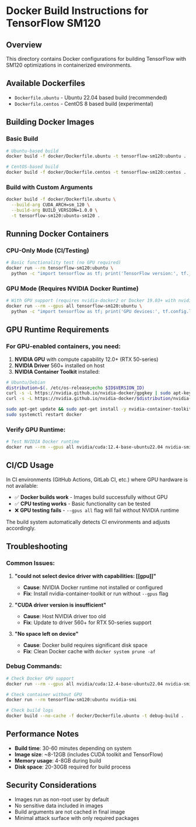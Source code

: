 # Docker Build Instructions for TensorFlow SM120

## Overview

This directory contains Docker configurations for building TensorFlow with SM120 optimizations in containerized environments.

## Available Dockerfiles

- `Dockerfile.ubuntu` - Ubuntu 22.04 based build (recommended)
- `Dockerfile.centos` - CentOS 8 based build (experimental)

## Building Docker Images

### Basic Build
```bash
# Ubuntu-based build
docker build -f docker/Dockerfile.ubuntu -t tensorflow-sm120:ubuntu .

# CentOS-based build  
docker build -f docker/Dockerfile.centos -t tensorflow-sm120:centos .
```

### Build with Custom Arguments
```bash
docker build -f docker/Dockerfile.ubuntu \
  --build-arg CUDA_ARCH=sm_120 \
  --build-arg BUILD_VERSION=1.0.0 \
  -t tensorflow-sm120:ubuntu-sm120 .
```

## Running Docker Containers

### CPU-Only Mode (CI/Testing)
```bash
# Basic functionality test (no GPU required)
docker run --rm tensorflow-sm120:ubuntu \
  python -c "import tensorflow as tf; print('TensorFlow version:', tf.__version__)"
```

### GPU Mode (Requires NVIDIA Docker Runtime)
```bash
# With GPU support (requires nvidia-docker2 or Docker 19.03+ with nvidia-container-toolkit)
docker run --rm --gpus all tensorflow-sm120:ubuntu \
  python -c "import tensorflow as tf; print('GPU devices:', tf.config.list_physical_devices('GPU'))"
```

## GPU Runtime Requirements

### For GPU-enabled containers, you need:

1. **NVIDIA GPU** with compute capability 12.0+ (RTX 50-series)
2. **NVIDIA Driver** 560+ installed on host
3. **NVIDIA Container Toolkit** installed:

```bash
# Ubuntu/Debian
distribution=$(. /etc/os-release;echo $ID$VERSION_ID)
curl -s -L https://nvidia.github.io/nvidia-docker/gpgkey | sudo apt-key add -
curl -s -L https://nvidia.github.io/nvidia-docker/$distribution/nvidia-docker.list | sudo tee /etc/apt/sources.list.d/nvidia-docker.list

sudo apt-get update && sudo apt-get install -y nvidia-container-toolkit
sudo systemctl restart docker
```

### Verify GPU Runtime:
```bash
# Test NVIDIA Docker runtime
docker run --rm --gpus all nvidia/cuda:12.4-base-ubuntu22.04 nvidia-smi
```

## CI/CD Usage

In CI environments (GitHub Actions, GitLab CI, etc.) where GPU hardware is not available:

- ✅ **Docker builds work** - Images build successfully without GPU
- ✅ **CPU testing works** - Basic functionality can be tested
- ❌ **GPU testing fails** - `--gpus all` flag will fail without NVIDIA runtime

The build system automatically detects CI environments and adjusts accordingly.

## Troubleshooting

### Common Issues:

1. **"could not select device driver with capabilities: [[gpu]]"**
   - **Cause**: NVIDIA Docker runtime not installed or configured
   - **Fix**: Install nvidia-container-toolkit or run without `--gpus` flag

2. **"CUDA driver version is insufficient"**
   - **Cause**: Host NVIDIA driver too old
   - **Fix**: Update to driver 560+ for RTX 50-series support

3. **"No space left on device"**
   - **Cause**: Docker build requires significant disk space
   - **Fix**: Clean Docker cache with `docker system prune -af`

### Debug Commands:
```bash
# Check Docker GPU support
docker run --rm --gpus all nvidia/cuda:12.4-base-ubuntu22.04 nvidia-smi

# Check container without GPU
docker run --rm tensorflow-sm120:ubuntu nvidia-smi

# Check build logs
docker build --no-cache -f docker/Dockerfile.ubuntu -t debug-build .
```

## Performance Notes

- **Build time**: 30-60 minutes depending on system
- **Image size**: ~8-12GB (includes CUDA toolkit and TensorFlow)
- **Memory usage**: 4-8GB during build
- **Disk space**: 20-30GB required for build process

## Security Considerations

- Images run as non-root user by default
- No sensitive data included in images
- Build arguments are not cached in final image
- Minimal attack surface with only required packages
